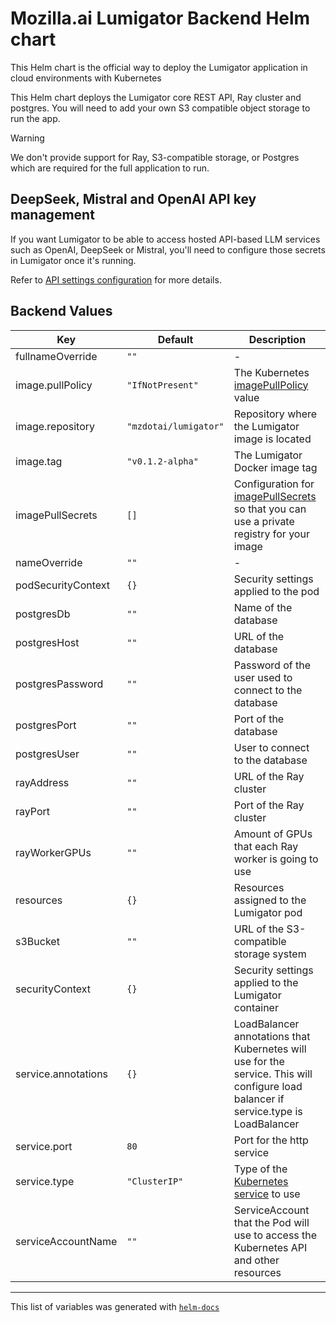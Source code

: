 # Mozilla.ai Lumigator Backend Helm chart

This Helm chart is the official way to deploy the Lumigator application in cloud environments with Kubernetes

This Helm chart deploys the Lumigator core REST API, Ray cluster and postgres. You will need to add your own S3 compatible object storage to run the app.

> [!WARNING]
> We don't provide support for Ray, S3-compatible storage, or Postgres which are required for the full application to run.

## DeepSeek, Mistral and OpenAI API key management

If you want Lumigator to be able to access hosted API-based LLM services such as OpenAI, DeepSeek or Mistral, you'll need
to configure those secrets in Lumigator once it's running.

Refer to [API settings configuration](../operations-guide/configuration#api-settings) for more details.

## Backend Values

| Key                         | Default               | Description                                                                                                                                                                                                          |
|-----------------------------|-----------------------|----------------------------------------------------------------------------------------------------------------------------------------------------------------------------------------------------------------------|
| fullnameOverride            | `""`                  | -                                                                                                                                                                                                                    |
| image.pullPolicy            | `"IfNotPresent"`      | The Kubernetes [imagePullPolicy](https://kubernetes.io/docs/concepts/containers/images/#updating-images) value                                                                                                       |
| image.repository            | `"mzdotai/lumigator"` | Repository where the Lumigator image is located                                                                                                                                                                      |
| image.tag                   | `"v0.1.2-alpha"`      | The Lumigator Docker image tag                                                                                                                                                                                       |
| imagePullSecrets            | `[]`                  | Configuration for [imagePullSecrets](https://kubernetes.io/docs/tasks/configure-pod-container/pull-image-private-registry/#create-a-pod-that-uses-your-secret) so that you can use a private registry for your image |
| nameOverride                | `""`                  | -                                                                                                                                                                                                                    |
| podSecurityContext          | `{}`                  | Security settings applied to the pod                                                                                                                                                                                 |
| postgresDb                  | `""`                  | Name of the database                                                                                                                                                                                                 |
| postgresHost                | `""`                  | URL of the database                                                                                                                                                                                                  |
| postgresPassword            | `""`                  | Password of the user used to connect to the database                                                                                                                                                                 |
| postgresPort                | `""`                  | Port of the database                                                                                                                                                                                                 |
| postgresUser                | `""`                  | User to connect to the database                                                                                                                                                                                      |
| rayAddress                  | `""`                  | URL of the Ray cluster                                                                                                                                                                                               |
| rayPort                     | `""`                  | Port of the Ray cluster                                                                                                                                                                                              |
| rayWorkerGPUs               | `""`                  | Amount of GPUs that each Ray worker is going to use                                                                                                                                                                  |
| resources                   | `{}`                  | Resources assigned to the Lumigator pod                                                                                                                                                                              |
| s3Bucket                    | `""`                  | URL of the S3-compatible storage system                                                                                                                                                                              |
| securityContext             | `{}`                  | Security settings applied to the Lumigator container                                                                                                                                                                 |
| service.annotations         | `{}`                  | LoadBalancer annotations that Kubernetes will use for the service. This will configure load balancer if service.type is LoadBalancer                                                                                 |
| service.port                | `80`                  | Port for the http service                                                                                                                                                                                            |
| service.type                | `"ClusterIP"`         | Type of the [Kubernetes service](https://kubernetes.io/docs/concepts/services-networking/service/#publishing-services-service-types) to use                                                                          |
| serviceAccountName          | `""`                  | ServiceAccount that the Pod will use to access the Kubernetes API and other resources                                                                                                                                |
----------------------------------------------

This list of variables was generated with [`helm-docs`](https://github.com/norwoodj/helm-docs)
